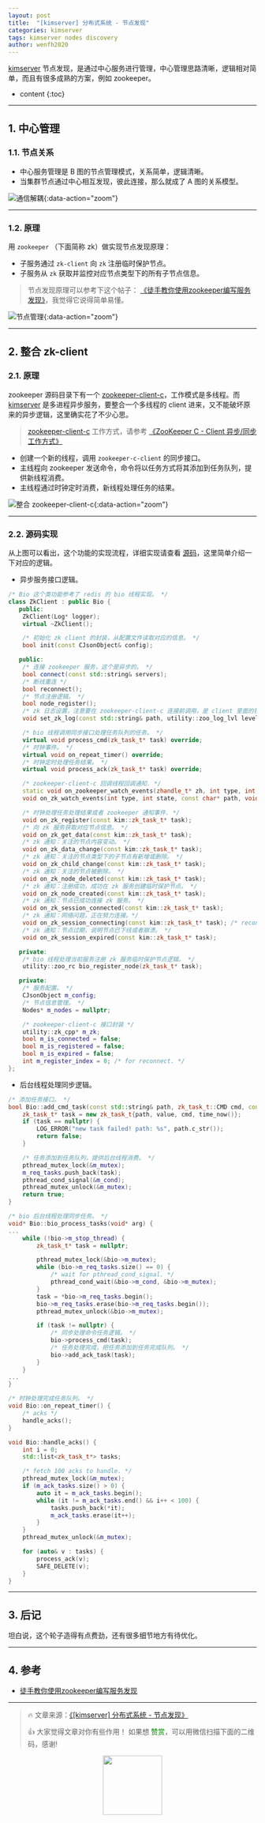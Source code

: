 ```yaml
---
layout: post
title:  "[kimserver] 分布式系统 - 节点发现"
categories: kimserver
tags: kimserver nodes discovery
author: wenfh2020
---
```


[kimserver](https://github.com/wenfh2020/kimserver) 节点发现，是通过中心服务进行管理，中心管理思路清晰，逻辑相对简单，而且有很多成熟的方案，例如 zookeeper。




* content
{:toc}

---

## 1. 中心管理

### 1.1. 节点关系

* 中心服务管理是 B 图的节点管理模式，关系简单，逻辑清晰。
* 当集群节点通过中心相互发现，彼此连接，那么就成了 A 图的关系模型。

![通信解耦](/images/2020-05-21-20-02-12.png){:data-action="zoom"}

---

### 1.2. 原理

用 `zookeeper` （下面简称 zk）做实现节点发现原理：

* 子服务通过 `zk-client` 向 `zk` 注册临时保护节点。
* 子服务从 `zk` 获取并监控对应节点类型下的所有子节点信息。

> 节点发现原理可以参考下这个帖子： [《徒手教你使用zookeeper编写服务发现》](https://zhuanlan.zhihu.com/p/34156758)，我觉得它说得简单易懂。

![节点管理](/images/2020-10-24-10-11-56.png){:data-action="zoom"}

---

## 2. 整合 zk-client

### 2.1. 原理

zookeeper 源码目录下有一个 [zookeeper-client-c](https://github.com/apache/zookeeper/tree/master/zookeeper-client/zookeeper-client-c)，工作模式是多线程。而 [kimserver](https://github.com/wenfh2020/kimserver) 是多进程异步服务，要整合一个多线程的 client 进来，又不能破坏原来的异步逻辑，这里确实花了不少心思。

> [zookeeper-client-c](https://github.com/apache/zookeeper/tree/master/zookeeper-client/zookeeper-client-c) 工作方式，请参考 [《ZooKeeper C - Client 异步/同步工作方式》](https://wenfh2020.com/2020/10/17/zookeeper-c-client/)

* 创建一个新的线程，调用 `zookeeper-c-client` 的同步接口。
* 主线程向 zookeeper 发送命令，命令将以任务方式将其添加到任务队列，提供新线程消费。
* 主线程通过时钟定时消费，新线程处理任务的结果。

![整合 zookeeper-client-c](/images/2020-11-07-16-38-36.png){:data-action="zoom"}

---

### 2.2. 源码实现

从上图可以看出，这个功能的实现流程，详细实现请查看 [源码](https://github.com/wenfh2020/kimserver/blob/master/src/core/zk_client.cpp)，这里简单介绍一下对应的逻辑。

* 异步服务接口逻辑。

```c++
/* Bio 这个类功能参考了 redis 的 bio 线程实现。 */
class ZkClient : public Bio {
   public:
    ZkClient(Log* logger);
    virtual ~ZkClient();

    /* 初始化 zk client 的封装，从配置文件读取对应的信息。 */
    bool init(const CJsonObject& config);

   public:
    /* 连接 zookeeper 服务，这个是异步的。 */
    bool connect(const std::string& servers);
    /* 断线重连 */
    bool reconnect();
    /* 节点注册逻辑。 */
    bool node_register();
    /* zk 日志设置，注意要在 zookeeper-client-c 连接前调用，是 client 里面的独立日志。 */
    void set_zk_log(const std::string& path, utility::zoo_log_lvl level = utility::zoo_log_lvl_info);

    /* bio 线程调用同步接口处理任务队列的任务。 */
    virtual void process_cmd(zk_task_t* task) override;
    /* 时钟事件。 */
    virtual void on_repeat_timer() override;
    /* 时钟定时处理任务结果。 */
    virtual void process_ack(zk_task_t* task) override;

    /* zookeeper-client-c 回调线程回调通知. */
    static void on_zookeeper_watch_events(zhandle_t* zh, int type, int state, const char* path, void* privdata);
    void on_zk_watch_events(int type, int state, const char* path, void* privdata);

    /* 时钟处理任务处理结果或者 zookeeper 通知事件. */
    void on_zk_register(const kim::zk_task_t* task);
    /* 向 zk 服务获取对应节点信息。 */
    void on_zk_get_data(const kim::zk_task_t* task);
    /* zk 通知：关注的节点内容变动。 */
    void on_zk_data_change(const kim::zk_task_t* task);
    /* zk 通知：关注的节点类型下的子节点有新增或删除。 */
    void on_zk_child_change(const kim::zk_task_t* task);
    /* zk 通知：关注的节点被删除。 */
    void on_zk_node_deleted(const kim::zk_task_t* task);
    /* zk 通知：注册成功，成功在 zk 服务创建临时保护节点。 */
    void on_zk_node_created(const kim::zk_task_t* task);
    /* zk 通知：节点已成功连接 zk 服务。 */
    void on_zk_session_connected(const kim::zk_task_t* task);
    /* zk 通知：网络问题，正在努力连接。*/
    void on_zk_session_connecting(const kim::zk_task_t* task); /* reconnect. */
    /* zk 通知：节点过期，说明节点已下线或者崩溃。 */
    void on_zk_session_expired(const kim::zk_task_t* task);

   private:
    /* bio 线程处理当前服务注册 zk 服务临时保护节点逻辑。 */
    utility::zoo_rc bio_register_node(zk_task_t* task);

   private:
    /* 服务配置。 */
    CJsonObject m_config;
    /* 节点信息管理。 */
    Nodes* m_nodes = nullptr;

    /* zookeeper-client-c 接口封装 */
    utility::zk_cpp* m_zk;
    bool m_is_connected = false;
    bool m_is_registered = false;
    bool m_is_expired = false;
    int m_register_index = 0; /* for reconnect. */
};
```

* 后台线程处理同步逻辑。

```c++
/* 添加任务接口。 */
bool Bio::add_cmd_task(const std::string& path, zk_task_t::CMD cmd, const std::string& value) {
    zk_task_t* task = new zk_task_t{path, value, cmd, time_now()};
    if (task == nullptr) {
        LOG_ERROR("new task failed! path: %s", path.c_str());
        return false;
    }

    /* 任务添加到任务队列，提供后台线程消费。 */
    pthread_mutex_lock(&m_mutex);
    m_req_tasks.push_back(task);
    pthread_cond_signal(&m_cond);
    pthread_mutex_unlock(&m_mutex);
    return true;
}

/* bio 后台线程处理同步任务。 */
void* Bio::bio_process_tasks(void* arg) {
...
    while (!bio->m_stop_thread) {
        zk_task_t* task = nullptr;

        pthread_mutex_lock(&bio->m_mutex);
        while (bio->m_req_tasks.size() == 0) {
            /* wait for pthread_cond_signal. */
            pthread_cond_wait(&bio->m_cond, &bio->m_mutex);
        }
        task = *bio->m_req_tasks.begin();
        bio->m_req_tasks.erase(bio->m_req_tasks.begin());
        pthread_mutex_unlock(&bio->m_mutex);

        if (task != nullptr) {
            /* 同步处理命令任务逻辑。 */
            bio->process_cmd(task);
            /* 任务处理完成，把任务添加到任务完成队列。 */
            bio->add_ack_task(task);
        }
    }
...
}

/* 时钟处理完成任务队列。 */
void Bio::on_repeat_timer() {
    /* acks */
    handle_acks();
}

void Bio::handle_acks() {
    int i = 0;
    std::list<zk_task_t*> tasks;

    /* fetch 100 acks to handle. */
    pthread_mutex_lock(&m_mutex);
    if (m_ack_tasks.size() > 0) {
        auto it = m_ack_tasks.begin();
        while (it != m_ack_tasks.end() && i++ < 100) {
            tasks.push_back(*it);
            m_ack_tasks.erase(it++);
        }
    }
    pthread_mutex_unlock(&m_mutex);

    for (auto& v : tasks) {
        process_ack(v);
        SAFE_DELETE(v);
    }
}
```

---

## 3. 后记

坦白说，这个轮子造得有点费劲，还有很多细节地方有待优化。

---

## 4. 参考

* [徒手教你使用zookeeper编写服务发现](https://zhuanlan.zhihu.com/p/34156758)

---

> 🔥 文章来源：[《[kimserver] 分布式系统 - 节点发现》](https://wenfh2020.com/2020/10/24/kimserver-nodes-discovery/)
>
> 👍 大家觉得文章对你有些作用！ 如果想 <font color=green>赞赏</font>，可以用微信扫描下面的二维码，感谢!
<div align=center><img src="/images/2020-08-06-15-49-47.png" width="120"/></div>

